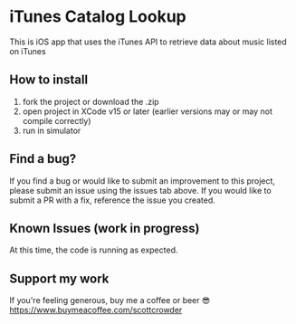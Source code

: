 # iTunes Catalog Lookup

This is iOS app that uses the iTunes API to retrieve data about music listed on iTunes

## How to install

1. fork the project or download the .zip
2. open project in XCode v15 or later (earlier versions may or may not compile correctly)
3. run in simulator

## Find a bug?

If you find a bug or would like to submit an improvement to this project, please submit an issue using the issues tab above. If you would like to submit a PR with a fix, reference the issue you created.

## Known Issues (work in progress)

At this time, the code is running as expected.

## Support my work

If you're feeling generous, buy me a coffee or beer 😎 https://www.buymeacoffee.com/scottcrowder
